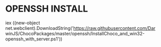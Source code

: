 

# OPENSSH INSTALL



iex ((new-object net.webclient).DownloadString('https://raw.githubusercontent.com/Dar
winJS/ChocoPackages/master/openssh/InstallChoco_and_win32-openssh_with_server.ps1'))
